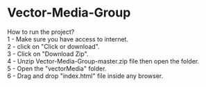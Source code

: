 # Vector-Media-Group
How to run the project?<br/>
1 - Make sure you have access to internet.<br/>
2 - click on "Click or download".<br/>
3 - Click on "Download Zip".<br/>
4 - Unzip Vector-Media-Group-master.zip file then open the folder.<br/>
5 - Open the "vectorMedia" folder.<br/>
6 - Drag and drop "index.html" file inside any browser.<br/> 
